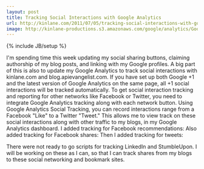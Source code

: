 ```yaml
---
layout: post
title: Tracking Social Interactions with Google Analytics
url: http://kinlane.com/2011/07/05/tracking-social-interactions-with-google-analytics/
image: http://kinlane-productions.s3.amazonaws.com/google/analytics/Google-Analytics-Social-Engagment.jpg
---
```

{% include JB/setup %}
I'm spending time this week updating my social sharing buttons, claiming authorship of my blog posts, and linking with my Google profiles.
A big part of this is also to update my Google Analytics to track social interactions with kinlane.com and blog.apievangelist.com.
If you have set up both Google +1 and the latest version of Google Analytics on the same page, all +1 social interactions will be tracked automatically.
To get social interaction tracking and reporting for other networks like Facebook or Twitter, you need to integrate Google Analytics tracking along with each network button.
Using Google Analytics Social Tracking, you can record interactions range from a Facebook "Like" to a Twitter "Tweet." This allows me to view track on these social interactions along with other traffic to my blogs, in my Google Analytics dashboard.
I added tracking for Facebook recommendations:
Also added tracking for Facebook shares:
Then I added tracking for tweets:

There were not ready to go scripts for tracking LinkedIn and StumbleUpon. I will be working on these as I can, so that I can track shares from my blogs to these social networking and bookmark sites.
